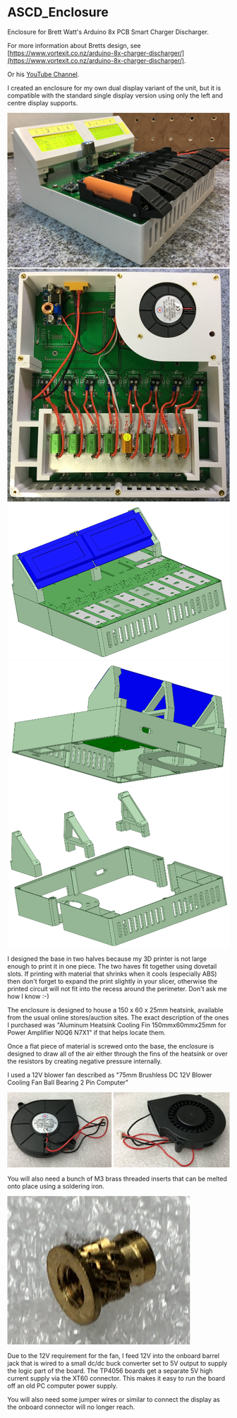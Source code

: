 # ASCD_Enclosure
Enclosure for Brett Watt's Arduino 8x PCB Smart Charger Discharger.

For more information about Bretts design, see [https://www.vortexit.co.nz/arduino-8x-charger-discharger/](https://www.vortexit.co.nz/arduino-8x-charger-discharger/).

Or his [YouTube Channel](https://www.youtube.com/channel/UC3F60pBuzm2kRsHjqQOAO9Q).

I created an enclosure for my own dual display variant of the unit, but it is compatible with the standard single display version using only the left and centre display supports.

![](https://github.com/watts-on-root/ASCD_Enclosure/blob/master/Images/8ch_Tester3.JPG)
![](Images/8ch_Tester1.JPG)
![](Images/Cad_Front.png)
![](Images/Cad_Rear.png)
![](Images/Cad_Exploded.png)

I designed the base in two halves because my 3D printer is not large enough to print it in one piece.  The two haves fit together using dovetail slots.  If printing with material that shrinks when it cools (especially ABS) then don't forget to expand the print slightly in your slicer, otherwise the printed circuit will not fit into the recess around the perimeter. Don't ask me how I know :-)

The enclosure is designed to house a 150 x 60 x 25mm heatsink, available from the usual online stores/auction sites. The exact description of the ones I purchased was "Aluminum Heatsink Cooling Fin 150mmx60mmx25mm for Power Amplifier N0Q6 N7X1" if that helps locate them.

Once a flat piece of material is screwed onto the base, the enclosure is designed to draw all of the air either through the fins of the heatsink or over the resistors by creating negative pressure internally.

I used a 12V blower fan described as "75mm Brushless DC 12V Blower Cooling Fan Ball Bearing 2 Pin Computer"

![](Images/Fan.jpg)

You will also need a bunch of M3 brass threaded inserts that can be melted onto place using a soldering iron.

![](Images/M3_Insert.jpg)

Due to the 12V requirement for the fan, I feed 12V into the onboard barrel jack that is wired to a small dc/dc buck converter set to 5V output to supply the logic part of the board. The TP4056 boards get a separate 5V high current supply via the XT60 connector.  This makes it easy to run the board off an old PC computer power supply.

You will also need some jumper wires or similar to connect the display as the onboard connector will no longer reach.

